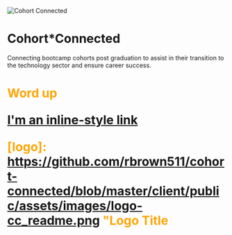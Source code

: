 ![Cohort Connected][cclogo]

[cclogo]: https://github.com/rbrown511/cohort-connected/blob/master/client/public/assets/images/logo-cc_readme.png?raw=true
"Logo Title Text 2"


# Cohort*Connected
Connecting bootcamp cohorts post graduation to assist in their transition to the technology sector and ensure career success.

<h1 style="color:orange;">Word up</span>

[I'm an inline-style link](https://www.google.com)

[logo]: https://github.com/rbrown511/cohort-connected/blob/master/client/public/assets/images/logo-cc_readme.png "Logo Title



 

